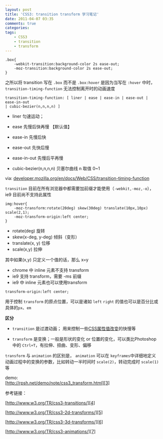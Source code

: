```yaml
---
layout: post
title: 'CSS3: transition transform 学习笔记'
date: 2011-04-07 03:35
comments: true
categories: 
tags:
    - CSS3
    - transition
    - transform
---
```


```
.box{
	-webkit-transition:background-color 2s ease-out; 
	-moz-transition:background-color 2s ease-out;
}
```
  

之所以将 transition 写在 `.box` 而不是 `.box:hover` 是因为当写在 `:hover` 中时， `transition-timing-function` 无法控制离开时的动画速度

  
```
transition-timing-function: [ liner | ease | ease-in | ease-out | ease-in-out 
| cubic-bezier(n,n,n,n) ]
```

  

- liner 匀速运动；

- ease 先慢后快再慢 【默认值】

- ease-in 先慢后快

- ease-out 先快后慢

- ease-in-out 先慢后平再慢

- cubic-bezier(n,n,n,n) 贝塞尔曲线 n 取值 0~1

via: [developer.mozilla.org/en/docs/Web/CSS/transition-timing-function][1] 

  

`transition` 目前在所有浏览器中都需要加前缀才能使用（`-webkit,-moz,-o`），ie9 目前尚不支持此属性

  
```
img:hover{
	-moz-transform:rotate(20deg) skew(30deg) translate(10px,10px) scale(2,1); 
	-moz-transform-origin:left center;
}
```

* rotate(deg) 旋转
* skew(x-deg, y-deg) 倾斜（变形）
* translate(x, y) 位移
* scale(x,y) 拉伸

其中如果(x,y) 只定义一个值的话，那么 x=y

  

  

* chrome 中 inline 元素不支持 transform
* ie9 支持 transform，需要 -ms 前缀
* ie9 中 inline 元素也可以使用transform

  
```
transform-origin:left center;
```

用于控制 `transform` 的原点位置，可以是诸如 `left` `right` 的值也可以是百分比或具体的`px`、`em`

  

  

**区分**

* `transition` 是过渡动画； 用来控制一些[CSS属性值改变][2]的快慢等

* `transform` 是变换；一般是形状的变化 or 位置的变化，可以类比Photoshop 中的 `Ctrl+T`，有拉伸、扭曲、变形、偏移

  

`transform` 与 `animation` 的区别是， `animation` 可以在 `keyframes`中详细地定义动画过程中的变换的参数，比如转动一半时间时  `scale(2)`，转动完成时 `scale(1)` 等

  

demo:  
[http://rpsh.net/demo/note/css3_transform.html][3]  
  

参考链接：

[http://www.w3.org/TR/css3-transitions/][4]

[http://www.w3.org/TR/css3-2d-transforms/][5]

[http://www.w3.org/TR/css3-3d-transforms/][6]

[http://www.w3.org/TR/css3-animations/][7]



[1]: https://developer.mozilla.org/en/docs/Web/CSS/transition-timing-function
[2]: https://developer.mozilla.org/en/CSS/CSS_transitions
[3]: http://rpsh.net/demo/note/css3_transform.html
[4]: http://www.w3.org/TR/css3-transitions/
[5]: http://www.w3.org/TR/css3-2d-transforms/
[6]: http://www.w3.org/TR/css3-3d-transforms/
[7]: http://www.w3.org/TR/css3-animations/